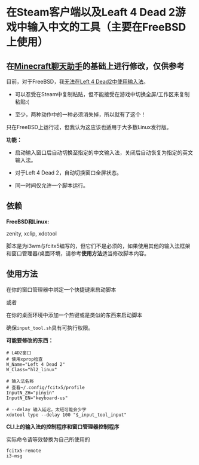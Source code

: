 # 在Steam客户端以及Leaft 4 Dead 2游戏中输入中文的工具（主要在FreeBSD上使用）

## 在[Minecraft聊天助手](https://github.com/m13253/minecraft-chat-helper)的基础上进行修改，仅供参考

目前，对于FreeBSD，我[无法在Left 4 Dead2中使用输入法](https://github.com/shkhln/linuxulator-steam-utils/issues/125)。
- 可以忍受在Steam中复制粘贴，但不能接受在游戏中切换全屏/工作区来复制粘贴:(

- 至少，两种动作中的一种必须消失掉，所以就有了这个！

只在FreeBSD上运行过，但我认为这应该也适用于大多数Linux发行版。

**功能：**
- 启动输入窗口后自动切换至指定的中文输入法，关闭后自动恢复为指定的英文输入法。

- 对于Left 4 Dead 2，自动切换窗口全屏状态。

- 同一时间仅允许一个脚本运行。

## 依赖
**FreeBSD和Linux:**

zenity, xclip, xdotool

脚本是为i3wm与fcitx5编写的，但它们不是必须的，如果使用其他的输入法框架和窗口管理器/桌面环境，请参考**使用方法**适当修改脚本内容。

## 使用方法
在你的窗口管理器中绑定一个快捷键来启动脚本

或者

在你的桌面环境中添加一个热键或是类似的东西来启动脚本

确保```input_tool.sh```具有可执行权限。

**可能要修改的东西：**
```
# L4D2窗口
# 使用xprop检查
W_Name="Left 4 Dead 2"
W_Class="hl2_linux"

# 输入法名称
# 查看~/.config/fcitx5/profile
InputN_ZH="pinyin"
InputN_EN="keyboard-us"

# --delay 输入延迟，太短可能会少字
xdotool type --delay 100 "$_input_tool_input"

```
**CLI上的输入法的控制程序和窗口管理器控制程序**

实际命令请等效替换为自己所使用的
```
fcitx5-remote
i3-msg
```
